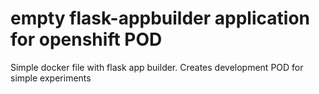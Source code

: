 # empty flask-appbuilder application for openshift POD 

Simple docker file with flask app builder. Creates development POD for simple experiments
